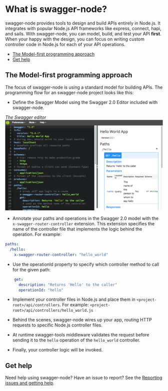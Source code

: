 # What is swagger-node?

swagger-node provides tools to design and build APIs entirely in Node.js.  It integrates with popular Node.js API frameworks like express, connect, hapi, and sails.  With swagger-node, you can model, build, and test your API **first**. When your happy with the design, you can focus on writing custom controller code in Node.js for each of your API operations.


* [The Model-first programming approach](#programming_model)
* [Get help](#gethelp)


## <a name="programming_model"></a>The Model-first programming approach

The focus of swagger-node is using a standard model for building APIs. The programming flow for an swagger-node project looks like this:

* Define the Swagger Model using the Swagger 2.0 Editor included with swagger-node.

*The Swagger editor*
![alt text](./images/swagger-editor.png)

* Annotate your paths and operations in the Swagger 2.0 model with the `x-swagger-router-controller` extension. This extension specifies the name of the controller file that implements the logic behind the operation.  For example:

```yaml
paths:
  /hello:
    x-swagger-router-controller: "hello_world"  
```

* Use the operationId property to specify which controller method to call for the given path:

```yaml
    get:
      description: "Returns 'Hello' to the caller"
      operationId: "hello"
```

* Implement your controller files in Node.js and place them in `<project-root>/api/controllers`. For example: `<project-root>/api/controllers/hello_world.js` 

* Behind the scenes, swagger-node wires up your app, routing HTTP requests to specific Node.js controller files. 

* At runtime swagger-tools middleware validates the request before sending it to the `hello` operation of the `hello_world` controller. 

* Finally, your controller logic will be invoked.


## <a name="gethelp"></a>Get help

Need help using swagger-node? Have an issue to report? See the [Reporting issues and getting help](./report-issues.md).
